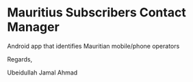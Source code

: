 # Mauritius Subscribers Contact Manager
Android app that identifies Mauritian mobile/phone operators



Regards,

Ubeidullah Jamal Ahmad
